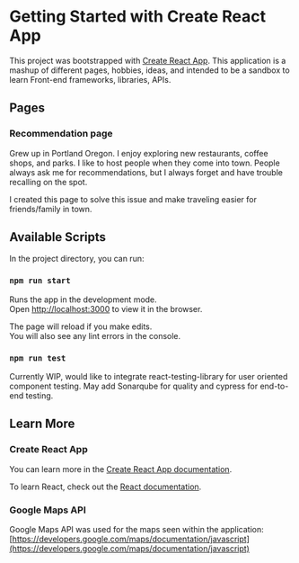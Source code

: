 # Getting Started with Create React App

This project was bootstrapped with [Create React App](https://github.com/facebook/create-react-app).
This application is a mashup of different pages, hobbies, ideas, and intended to be a sandbox to learn Front-end frameworks, libraries, APIs.

## Pages

### Recommendation page

Grew up in Portland Oregon. I enjoy exploring new restaurants, coffee shops, and parks. I like to host people when they come into town. People always ask me for recommendations, but I always forget and have trouble recalling on the spot.

I created this page to solve this issue and make traveling easier for friends/family in town.

## Available Scripts

In the project directory, you can run:

### `npm run start`

Runs the app in the development mode.\
Open [http://localhost:3000](http://localhost:3000) to view it in the browser.

The page will reload if you make edits.\
You will also see any lint errors in the console.

### `npm run test`

Currently WIP, would like to integrate react-testing-library for user oriented component testing.
May add Sonarqube for quality and cypress for end-to-end testing.

## Learn More

### Create React App

You can learn more in the [Create React App documentation](https://facebook.github.io/create-react-app/docs/getting-started).

To learn React, check out the [React documentation](https://reactjs.org/).

### Google Maps API

Google Maps API was used for the maps seen within the application: [https://developers.google.com/maps/documentation/javascript](https://developers.google.com/maps/documentation/javascript)
